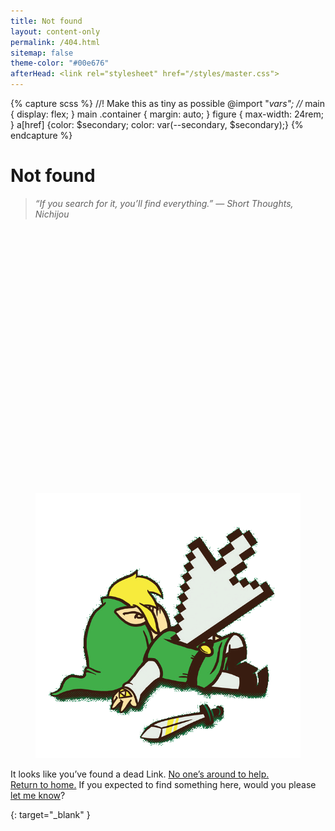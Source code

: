 ```yaml
---
title: Not found
layout: content-only
permalink: /404.html
sitemap: false
theme-color: "#00e676"
afterHead: <link rel="stylesheet" href="/styles/master.css">
---
```

{% capture scss %}
//! Make this as tiny as possible
@import "_vars"; //_
main { display: flex; }
main .container { margin: auto; }
figure { max-width: 24rem; }
a[href] {color: $secondary; color: var(--secondary, $secondary);}
{% endcapture %}<style>{{ scss | scssify }}</style>

# Not found

> _“If you search for it, you’ll find everything.” &mdash;&nbsp;Short&nbsp;Thoughts, Nichijou_

<figure id="dead-link">
    <div class="media-box" style="padding-top: 100%; background: 0;">
        <img src="/assets/Dead-Link.png" alt="A dead Link" title="A dead Link">
    </div>
</figure>

It looks like you’ve found a dead Link. [No one’s around to help.][h]  
[Return to home.](/) If you expected to find something here, would you please [let me know](/#contact)?

[h]: https://youtu.be/yD2FSwTy2lw "No one’s around to help. - YouTube"
{: target="_blank" }
